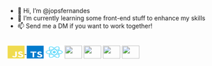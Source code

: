 - 👋 Hi, I’m @jopsfernandes
- 🌱 I’m currently learning some front-end stuff to enhance my skills
- 📫 Send me a DM if you want to work together!

<div style="display: inline_block"><br>
  <a href = "https://github.com/jopsfernandes?tab=repositories&q=&type=&language=javascript&sort=" decoration = "none">
  <img align="center" height="30" width="40" src="https://raw.githubusercontent.com/devicons/devicon/master/icons/javascript/javascript-plain.svg">
  </a>
  <img align="center" height="30" width="40" src="https://raw.githubusercontent.com/devicons/devicon/master/icons/typescript/typescript-plain.svg">
  <img align="center" height="30" width="40" src="https://raw.githubusercontent.com/devicons/devicon/master/icons/react/react-original.svg">

  <img align="center" height="30" width="40" src="https://cdn.jsdelivr.net/gh/devicons/devicon/icons/python/python-original.svg" />
  <img align="center" height="30" width="40" src="https://cdn.jsdelivr.net/gh/devicons/devicon/icons/nodejs/nodejs-original.svg" />
  <img align="center" height="30" width="40" src="https://cdn.jsdelivr.net/gh/devicons/devicon/icons/java/java-original.svg" />
  <img align="center" height="30" width="40" src="https://cdn.jsdelivr.net/gh/devicons/devicon/icons/git/git-original.svg" />
  
        
</div>
